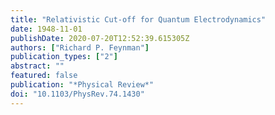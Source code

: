 ```yaml
---
title: "Relativistic Cut-off for Quantum Electrodynamics"
date: 1948-11-01
publishDate: 2020-07-20T12:52:39.615305Z
authors: ["Richard P. Feynman"]
publication_types: ["2"]
abstract: ""
featured: false
publication: "*Physical Review*"
doi: "10.1103/PhysRev.74.1430"
---
```



